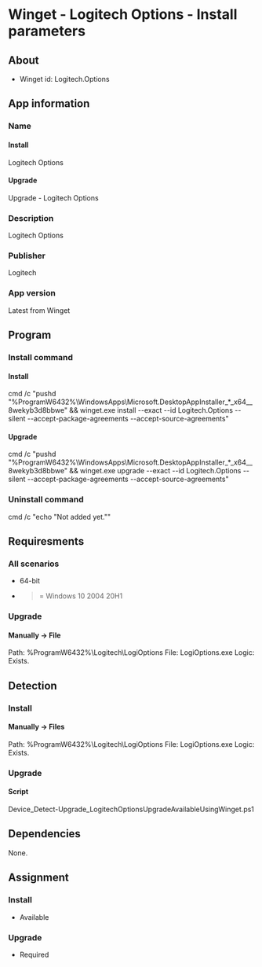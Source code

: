 # Winget - Logitech Options - Install parameters
## About
* Winget id: Logitech.Options


## App information
### Name
#### Install
Logitech Options
#### Upgrade
Upgrade - Logitech Options

### Description
Logitech Options

### Publisher
Logitech

### App version
Latest from Winget


## Program
### Install command
#### Install
cmd /c "pushd "%ProgramW6432%\WindowsApps\Microsoft.DesktopAppInstaller_*_x64__8wekyb3d8bbwe" && winget.exe install --exact --id Logitech.Options --silent --accept-package-agreements --accept-source-agreements"
#### Upgrade
cmd /c "pushd "%ProgramW6432%\WindowsApps\Microsoft.DesktopAppInstaller_*_x64__8wekyb3d8bbwe" && winget.exe upgrade --exact --id Logitech.Options --silent --accept-package-agreements --accept-source-agreements"

### Uninstall command
cmd /c "echo "Not added yet.""


## Requiresments
### All scenarios
* 64-bit
* >= Windows 10 2004 20H1

### Upgrade
#### Manually -> File
Path:  %ProgramW6432%\Logitech\LogiOptions
File:  LogiOptions.exe
Logic: Exists.


## Detection
### Install
#### Manually -> Files
Path:  %ProgramW6432%\Logitech\LogiOptions
File:  LogiOptions.exe
Logic: Exists.

### Upgrade
#### Script
Device_Detect-Upgrade_LogitechOptionsUpgradeAvailableUsingWinget.ps1


## Dependencies
None.


## Assignment
### Install
* Available

### Upgrade
* Required
